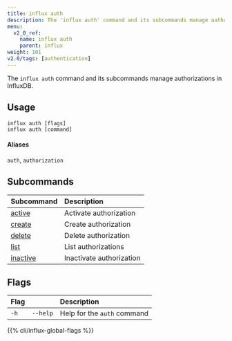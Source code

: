 ```yaml
---
title: influx auth
description: The 'influx auth' command and its subcommands manage authorizations in InfluxDB.
menu:
  v2_0_ref:
    name: influx auth
    parent: influx
weight: 101
v2.0/tags: [authentication]
---
```


The `influx auth` command and its subcommands manage authorizations in InfluxDB.

## Usage
```
influx auth [flags]
influx auth [command]
```

#### Aliases
`auth`, `authorization`

## Subcommands
| Subcommand                                           | Description              |
|:----------                                           |:-----------              |
| [active](/v2.0/reference/cli/influx/auth/active)     | Activate authorization   |
| [create](/v2.0/reference/cli/influx/auth/create)     | Create authorization     |
| [delete](/v2.0/reference/cli/influx/auth/delete)     | Delete authorization     |
| [list](/v2.0/reference/cli/influx/auth/list)         | List authorizations      |
| [inactive](/v2.0/reference/cli/influx/auth/inactive) | Inactivate authorization |

## Flags
| Flag |          | Description                 |
|:---- |:---      |:-----------                 |
| `-h` | `--help` | Help for the `auth` command |

{{% cli/influx-global-flags %}}

